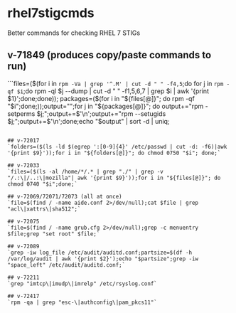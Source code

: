 # rhel7stigcmds
Better commands for checking RHEL 7 STIGs

## v-71849 (produces copy/paste commands to run)
```files=($(for i in `rpm -Va | grep '^.M' | cut -d " " -f4,5`;do for j in `rpm -qf $i`;do rpm -ql $j --dump | cut -d " " -f1,5,6,7 | grep $i | awk '{print $1}';done;done)); packages=($(for i in "${files[@]}"; do rpm -qf "$i";done;));output="";for j in "${packages[@]}"; do output+="rpm -setperms $j;";output+=$'\n';output+="rpm --setugids $j;";output+=$'\n';done;echo "$output" | sort -d | uniq;
```

## v-72017
`folders=($(ls -ld $(egrep ':[0-9]{4}' /etc/passwd | cut -d: -f6)|awk '{print $9}'));for i in "${folders[@]}"; do chmod 0750 "$i"; done;`

## v-72033
`files=($(ls -al /home/*/.* | grep "./" | grep -v "/.:\|/..:\|mozilla"| awk '{print $9}'));for i in "${files[@]}"; do chmod 0740 "$i";done;`

## v-72069/72071/72073 (all at once)
`file=$(find / -name aide.conf 2>/dev/null);cat $file | grep "acl\|xattrs\|sha512";`

## v-72075
`file=$(find / -name grub.cfg 2>/dev/null);grep -c menuentry $file;grep "set root" $file;`

## v-72089
`grep -iw log_file /etc/audit/auditd.conf;partsize=$(df -h /var/log/audit | awk '{print $2}');echo "$partsize";grep -iw "space_left" /etc/audit/auditd.conf;`

## v-72211
`grep "imtcp\|imudp\|imrelp" /etc/rsyslog.conf`

## v-72417
`rpm -qa | grep "esc-\|authconfig\|pam_pkcs11"`
